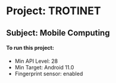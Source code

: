 # Project: TROTINET

## Subject: Mobile Computing

#### To run this project:

* Min API Level: 28
* Min Target: Android 11.0
* Fingerprint sensor: enabled
